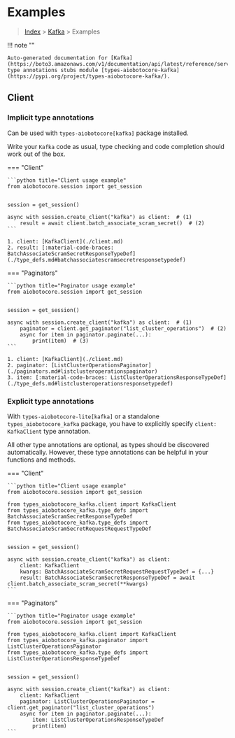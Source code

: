 # Examples

> [Index](../README.md) > [Kafka](./README.md) > Examples

!!! note ""

    Auto-generated documentation for [Kafka](https://boto3.amazonaws.com/v1/documentation/api/latest/reference/services/kafka.html#Kafka)
    type annotations stubs module [types-aiobotocore-kafka](https://pypi.org/project/types-aiobotocore-kafka/).

## Client

### Implicit type annotations

Can be used with `types-aiobotocore[kafka]` package installed.

Write your `Kafka` code as usual,
type checking and code completion should work out of the box.



=== "Client"

    ```python title="Client usage example"
    from aiobotocore.session import get_session


    session = get_session()

    async with session.create_client("kafka") as client:  # (1)
        result = await client.batch_associate_scram_secret()  # (2)
    ```

    1. client: [KafkaClient](./client.md)
    2. result: [:material-code-braces: BatchAssociateScramSecretResponseTypeDef](./type_defs.md#batchassociatescramsecretresponsetypedef) 



=== "Paginators"

    ```python title="Paginator usage example"
    from aiobotocore.session import get_session


    session = get_session()

    async with session.create_client("kafka") as client:  # (1)
        paginator = client.get_paginator("list_cluster_operations")  # (2)
        async for item in paginator.paginate(...):
            print(item)  # (3)
    ```

    1. client: [KafkaClient](./client.md)
    2. paginator: [ListClusterOperationsPaginator](./paginators.md#listclusteroperationspaginator)
    3. item: [:material-code-braces: ListClusterOperationsResponseTypeDef](./type_defs.md#listclusteroperationsresponsetypedef) 




### Explicit type annotations

With `types-aiobotocore-lite[kafka]`
or a standalone `types_aiobotocore_kafka` package, you have to explicitly specify
`client: KafkaClient` type annotation.

All other type annotations are optional, as types should be discovered automatically.
However, these type annotations can be helpful in your functions and methods.


=== "Client"

    ```python title="Client usage example"
    from aiobotocore.session import get_session

    from types_aiobotocore_kafka.client import KafkaClient
    from types_aiobotocore_kafka.type_defs import BatchAssociateScramSecretResponseTypeDef
    from types_aiobotocore_kafka.type_defs import BatchAssociateScramSecretRequestRequestTypeDef


    session = get_session()

    async with session.create_client("kafka") as client:
        client: KafkaClient
        kwargs: BatchAssociateScramSecretRequestRequestTypeDef = {...}
        result: BatchAssociateScramSecretResponseTypeDef = await client.batch_associate_scram_secret(**kwargs)
    ```



=== "Paginators"

    ```python title="Paginator usage example"
    from aiobotocore.session import get_session

    from types_aiobotocore_kafka.client import KafkaClient
    from types_aiobotocore_kafka.paginator import ListClusterOperationsPaginator
    from types_aiobotocore_kafka.type_defs import ListClusterOperationsResponseTypeDef


    session = get_session()

    async with session.create_client("kafka") as client:
        client: KafkaClient
        paginator: ListClusterOperationsPaginator = client.get_paginator("list_cluster_operations")
        async for item in paginator.paginate(...):
            item: ListClusterOperationsResponseTypeDef
            print(item)
    ```


